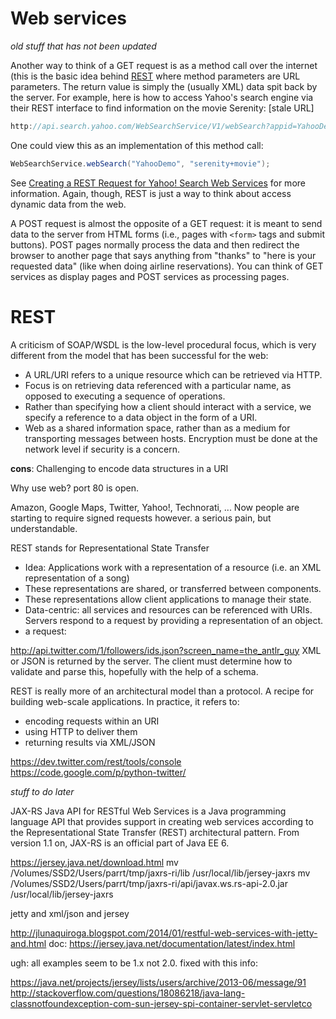 Web services
====

*old stuff that has not been updated*

Another way to think of a GET request is as a method call over the internet (this is the basic idea behind [REST](http://www.ics.uci.edu/~fielding/pubs/dissertation/top.htm) where method parameters are URL parameters.  The return value is simply the (usually XML) data spit back by the server.  For example, here is how to access Yahoo's search engine via their REST interface to find information on the movie Serenity: [stale URL]

```java
http://api.search.yahoo.com/WebSearchService/V1/webSearch?appid=YahooDemo&query=serenity+movie
```

One could view this as an implementation of this method call:

```java
WebSearchService.webSearch("YahooDemo", "serenity+movie");
```

See [Creating a REST Request for Yahoo! Search Web Services](https://developer.yahoo.com/boss/search/) for more information.  Again, though, REST is just a way to think about access dynamic data from the web.

A POST request is almost the opposite of a GET request: it is meant to send data to the server from HTML forms (i.e., pages with `<form>` tags and submit buttons).  POST pages normally process the data and then redirect the browser to another page that says anything from "thanks" to "here is your requested data" (like when doing airline reservations).  You can think of GET services as display pages and POST services as processing pages.

# REST

A criticism of SOAP/WSDL is the low-level procedural focus, which is very different from the model that has been successful for the web:

* A URL/URI refers to a unique resource which can be retrieved via HTTP.
* Focus is on retrieving data referenced with a particular name, as opposed to executing a sequence of operations.
* Rather than specifying how a client should interact with a service, we specify a reference to a data object in the form of a URI.
* Web as a shared information space, rather than as a medium for transporting messages between hosts. Encryption must be done at the network level if security is a concern.

**cons**: Challenging to encode data structures in a URI

Why use web? port 80 is open.

Amazon, Google Maps, Twitter, Yahoo!, Technorati, ... Now people are starting to require signed requests however. a serious pain, but understandable.

REST stands for Representational State Transfer

* Idea: Applications work with a representation of a resource (i.e. an XML representation of a song)
* These representations are shared, or transferred between components.
* These representations allow client applications to manage their state.
* Data-centric: all services and resources can be referenced with URIs.
Servers respond to a request by providing a representation of an object.
* a request:

http://api.twitter.com/1/followers/ids.json?screen_name=the_antlr_guy
XML or JSON is returned by the server. The client must determine how to validate and parse this, hopefully with the help of a schema.

REST is really more of an architectural model than a protocol. A recipe for building web-scale applications. In practice, it refers to:

* encoding requests within an URI
* using HTTP to deliver them
* returning results via XML/JSON

https://dev.twitter.com/rest/tools/console
https://code.google.com/p/python-twitter/

*stuff to do later*

JAX-RS Java API for RESTful Web Services is a Java programming language API that provides support in creating web services according to the Representational State Transfer (REST) architectural pattern. From version 1.1 on, JAX-RS is an official part of Java EE 6.

https://jersey.java.net/download.html
mv /Volumes/SSD2/Users/parrt/tmp/jaxrs-ri/lib /usr/local/lib/jersey-jaxrs
mv /Volumes/SSD2/Users/parrt/tmp/jaxrs-ri/api/javax.ws.rs-api-2.0.jar /usr/local/lib/jersey-jaxrs

jetty and xml/json and jersey

http://jlunaquiroga.blogspot.com/2014/01/restful-web-services-with-jetty-and.html
doc: https://jersey.java.net/documentation/latest/index.html

ugh: all examples seem to be 1.x not 2.0. fixed with this info:

https://java.net/projects/jersey/lists/users/archive/2013-06/message/91
http://stackoverflow.com/questions/18086218/java-lang-classnotfoundexception-com-sun-jersey-spi-container-servlet-servletco
